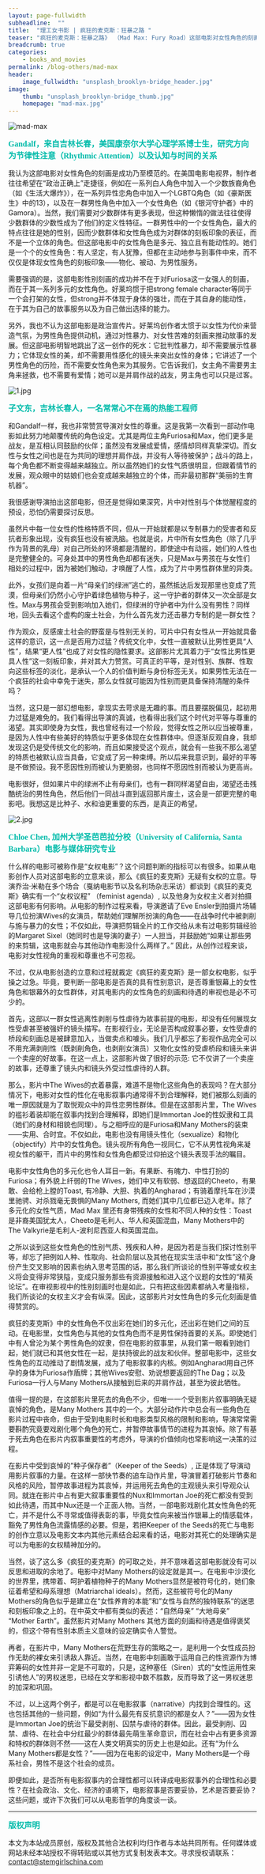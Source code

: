 ```yaml
---
layout: page-fullwidth
subheadline:  ""
title:  "理工女书影 | 疯狂的麦克斯：狂暴之路 "
teaser: "疯狂的麦克斯：狂暴之路》 （Mad Max: Fury Road）这部电影对女性角色的刻画令人眼前一亮。诚然，许多人都认为这部电影是女权主义的，包括导演乔治·米勒（George Miller）在内；但也有人对此不以为然，认为这部电影成了一部女权主义政治宣传片（feminist propaganda）；更有人认为它只不过是另一部场面刺激的动作片。究竟对这部电影该如何评价？什么是女权主义的电影？怎样的性别刻画才是成功的？看看理工女的成员们怎么说"
breadcrumb: true
categories:
    - books_and_movies
permalink: /blog-others/mad-max
header:
    image_fullwidth: "unsplash_brooklyn-bridge_header.jpg"
image:
    thumb: "unsplash_brooklyn-bridge_thumb.jpg"
    homepage: "mad-max.jpg"
---
```



![mad-max](/assets/img/mad-max.jpg)


<p style="line-height: normal; font-size: 16px; font-family: 微软雅黑; color: rgb(0, 187, 170); box-sizing: border-box; padding: 0px; margin: 10px 0px; text-align: left;"><strong>
Gandalf，来自吉林长春，美国康奈尔大学心理学系博士生，研究方向为节律性注意（Rhythmic Attention）以及认知与时间的关系
</strong></p>



我认为这部电影对女性角色的刻画是成功乃至模范的。在美国电影电视界，制作者往往希望在“政治正确上”走捷径，例如在一系列白人角色中加入一个少数族裔角色（如《生活大爆炸》），在一系列异性恋角色中加入一个LGBTQ角色（如《豪斯医生》中的13），以及在一群男性角色中加入一个女性角色（如《银河守护者》中的Gamora）。当然，我们需要对少数群体有更多表现，但这种懒惰的做法往往使得少数群体的少数性成为了他们的定义性特征。一群男性中的一个女性角色，最大的特点往往是她的性别，因而少数群体和女性角色成为对群体的刻板印象的表征，而不是一个立体的角色。但这部电影中的女性角色是多元、独立且有能动性的。她们是一个个的女性角色：有人坚定，有人犹豫，但都在主动地参与到事件中来，而不仅仅是体现女性角色的刻板印象——物化、被动、为男性服务。

需要强调的是，这部电影性别刻画的成功并不在于对Furiosa这一女强人的刻画，而在于其一系列多元的女性角色。好莱坞惯于把strong female character等同于一个会打架的女性，但strong并不体现于身体的强壮，而在于其自身的能动性，在于其为自己的故事服务以及为自己做出选择的能力。

另外，我也不认为这部电影是政治宣传片。好莱坞创作者太惯于以女性为代价来营造气氛，为男性角色提供动机，通过对性暴力、对女性苦难的刻画来推动故事的发展。但这部电影明智地跳出了这一创作的死水：它批判性暴力，却不需要展示性暴力；它体现女性的美，却不需要用性感化的镜头来突出女性的身体；它讲述了一个男性角色的历险，而不需要女性角色来为其服务。它告诉我们，女主角不需要男主角来拯救，也不需要有爱情；她可以是并肩作战的战友，男主角也可以只是过客。

![1.jpg](/assets/img/mad-max/1.jpg)

<p style="line-height: normal; font-size: 16px; font-family: 微软雅黑; color: rgb(0, 187, 170); box-sizing: border-box; padding: 0px; margin: 10px 0px; text-align: left;"><strong>
子文东，吉林长春人，一名常常心不在焉的热能工程师
</strong></p>



和Gandalf一样，我也非常赞赏导演对女性的尊重。这是我第一次看到一部动作电影如此努力地颠覆传统的角色设定。尤其是两位主角Furiosa和Max，他们更多是战友，是互相认同鼓励的伙伴；虽然没有发展成爱情，感情却同样真挚深切。而女性与女性之间也是在为共同的理想并肩作战，并没有人等待被保护；战斗的路上，每个角色都不断变得越来越独立。所以虽然她们的女性气质很明显，但跟着情节的发展，观众眼中的姑娘们也会变成越来越独立的个体，而非最初那群“美丽的生育机器”。

我很感谢导演拍出这部电影，但还是觉得如果深究，片中对性别与个体觉醒程度的预设，恐怕仍需要探讨反思。

虽然片中每一位女性的性格特质不同，但从一开始就都是以专制暴力的受害者和反抗者形象出现，没有疯狂也没有被洗脑。也就是说，片中所有女性角色（除了几乎作为背景的乳母）对自己所处的环境都是清醒的，即使途中有动摇，她们的人性也是完整健全的。可身处其中的男性角色却都有迷失，只是Max与男孩在与女性们相处的过程中，因为被她们触动，才唤醒了人性，成为了片中男性群体里的异类。

此外，女孩们是向着一片“母亲们的绿洲”逃亡的，虽然抵达后发现那里也变成了荒漠，但母亲们仍然小心守护着绿色植物与种子，这一守护者的群体又一次全部是女性。Max与男孩会受到影响加入她们，但绿洲的守护者中为什么没有男性？同样地，回头去看这个虚构的废土社会，为什么首先发力还击暴力专制的是一群女性？

作为观众，反感废土社会的野蛮是与性别无关的，可片中只有女性从一开始就具备这样的意识，这一点是否用力过猛？传统文化中，女性一直被默认比男性更具“人性”，结果“更人性”也成了对女性的隐性要求。这部影片尤其着力于“女性比男性更具人性”这一刻板印象，并对其大力赞赏。可真正的平等，是对性别、族群、性取向这些标签的淡化，是承认一个人的价值判断与身份标签无关。如果男性无法在一个疯狂的社会中幸免于迷失，那么女性就可能因为性别而更具备保持清醒的条件吗？

当然，这只是一部幻想电影，拿现实去苛求是无趣的事。而且要摆脱偏见，起初用力过猛是难免的。我们看得出导演的真诚，也看得出我们这个时代对平等与尊重的渴望。其实即使身为女性，我也曾经有过一个阶段，觉得女性之所以应当被尊重，是因为人性中有些美好的特质似乎更多体现在女性群体中。但逐渐反观自身，我却发现这仍是受传统文化的影响，而且如果接受这个观点，就会有一些我不那么渴望的特质也被默认应当具备，它变成了另一种束缚。所以后来我意识到，最好的平等是不做预设。我不愿因性别而被认为更脆弱，也同样不愿因性别而被认为更高尚。

电影很好，但如果片中的绿洲不止有母亲们，也有一群同样渴望自由，渴望还击残酷统治的男性角色，然后他们一同战斗直到返回那片废土，这会是一部更完整的电影吧。我想这是比种子、水和油更重要的东西，是真正的希望。

![2.jpg](/assets/img/mad-max/2.jpg)

<p style="line-height: normal; font-size: 16px; font-family: 微软雅黑; color: rgb(0, 187, 170); box-sizing: border-box; padding: 0px; margin: 10px 0px; text-align: left;"><strong>
Chloe Chen, 加州大学圣芭芭拉分校（University of California, Santa Barbara）电影与媒体研究专业
</strong></p>



什么样的电影可被称作是“女权电影”？这个问题判断的指标可以有很多。如果从电影创作人员对这部电影的立意来谈，那么《疯狂的麦克斯》无疑有女权的立意。导演乔治·米勒在多个场合（戛纳电影节以及名利场杂志采访）都谈到《疯狂的麦克斯》确实有一个“女权议程” （feminist agenda）, 以及他身为女权主义者对拍摄这部电影有何影响。从电影的制作过程来看，导演邀请了Eve Ensler到拍摄片场辅导几位扮演Wives的女演员，帮助她们理解所扮演的角色——在战争时代中被剥削与施与暴力的女性；不仅如此，导演把剪辑全片的工作交给从未有过电影剪辑经验的Margaret Sixel（她同时也是导演的妻子）一人担当，并鼓励她“如果让那些男的来剪辑，这电影就会与其他动作电影没什么两样了。” 因此，从创作过程来谈，电影对女性视角的重视和尊重也不可忽视。

不过，仅从电影创造的立意和过程就裁定《疯狂的麦克斯》是一部女权电影，似乎操之过急。毕竟，要判断一部电影是否真的具有性别意识，是否尊重银幕上的女性角色和银幕外的女性群体，对其电影内的女性角色的刻画和待遇的审视也是必不可少的。

首先，这部以一群女性逃离性剥削与性虐待为故事前提的电影，却没有任何展现女性受虐甚至被强奸的镜头描写。在影视行业，无论是否构成叙事必要，女性受虐的桥段和刻画总是被肆意加入，当做卖点和噱头。我们几乎都忘了影视作品完全可以不用充满剥削性（既剥削角色，也剥削女演员）又物化女性的受虐桥段和镜头来讲一个卖座的好故事。在这一点上，这部影片做了很好的示范: 它不仅讲了一个卖座的故事，还尊重了镜头内和镜头外受过性虐待的人群。

那么，影片中The Wives的衣着暴露，难道不是物化这些角色的表现吗？在大部分情况下，电影对女性的性化在电影叙事内通常得不到合理解释，她们被那么刻画的唯一原因就是为了取悦观众中的异性恋男性群体。但是在这部影片里，The Wives的褴衫着装却能在叙事内找到合理解释，即她们是Immortan Joe的性奴隶和工具（她们的身材和相貌也同理）。与之相呼应的是Furiosa和Many Mothers的装束——实用、合时宜。不仅如此，电影也没有用镜头性化（sexualize）和物化（objectify）片中的女性角色。镜头视所有角色一视同仁，它不从男性视角来凝视女性的躯干，而片中的男性和女性角色都受过仰拍这个镜头表现手法的瞩目。

电影中女性角色的多元化也令人耳目一新。有果断、有魄力、中性打扮的Furiosa；有外貌上纤弱的The Wives，她们中又有软弱、想返回的Cheeto，有果敢、会给枪上膛的Toast, 有冷静、大胆、执着的Angharad；有骑着摩托车在沙漠里驰骋、对杀戮毫无畏惧的Many Mothers, 而她们其中几位都已迈入老年。除了多元化的女性气质，Mad Max 里还有身带残疾的女性和不同人种的女性：Toast是非裔美国犹太人，Cheeto是毛利人、华人和英国混血，Many Mothers中的The Valkyrie是毛利人-波利尼西亚人和英国混血。

之所以谈到这些女性角色的性别气质、残疾和人种，是因为若是当我们探讨性别平等，却忘了把例如人种、性取向、社会阶层以及其他在现实生活中和“女性”这个身份产生交叉影响的因素也纳入思考范围的话，那么我们所谈论的性别平等或女权主义将会变得非常狭隘，变成只服务那些有资源接触和进入这个议题的女性的“精英论坛”。在审视影视中的性别刻画时也是如此，只有把这些因素都纳入考量指标，我们所谈论的女权主义才会有纵深。因此，这部影片对女性角色的多元化刻画是值得赞赏的。

疯狂的麦克斯》中的女性角色不仅出彩在她们的多元化，还出彩在她们之间的互动。在电影里，女性角色与其他的女性角色而不是男性保持首要的关系。即使她们中有人曾沦为某个男性角色的奴隶，但在电影的叙事里，从我们第一眼看到她们起，她们就已和其他女性在一起，是扶持彼此的战友和伙伴。整部电影中，这些女性角色的互动推动了剧情发展，成为了电影叙事的内核。例如Angharad用自己怀孕的身体为Furiosa作盾牌；其他Wives安慰、劝说想要返回的The Dag；以及Furiosa一行人与Many Mothers从接触到后来的并肩作战，甚至为彼此牺牲。

值得一提的是，在这部影片里死去的角色不少，但唯一一个受到影片叙事明确无疑哀悼的角色，是Many Mothers 其中的一个。大部分动作片中总会有一些角色在影片过程中丧命，但由于受到电影时长和电影类型风格的限制和影响，导演常常需要斟酌究竟要戏剧化哪个角色的死亡，并暂停故事情节的进程为其哀悼。除了有基于死去角色在影片内叙事重要性的考虑外，导演的价值倾向也常影响这一决策的过程。

在影片中受到哀悼的”种子保存者”（Keeper of the Seeds）, 正是体现了导演动用影片叙事的力量。在这样一部快节奏的追车动作片里，导演冒着打破影片节奏和风格的风险，暂停故事进程为其哀悼，并运用死去角色的主观镜头来引导观众认同。就连在影片中占有更大叙事重要性的Nux和Immortan Joe的死亡都没有受到如此待遇，而其中Nux还是一个正面人物。当然，一部电影戏剧化其女性角色的死亡，并不是什么不寻常或值得表彰的事，毕竟女性向来被当作银幕上的情感载体，豁免了男性角色流露情感的必要。但是，若把Keeper of the Seeds的死亡与电影的创作立意以及电影文本内其他元素结合起来看的话，电影对其死亡的处理确实是可以为电影的女权精神加分的。

当然，谈了这么多《疯狂的麦克斯》的可取之处，并不意味着这部电影就没有可以反思和进取的余地了。电影中对Many Mothers的设定就是其一。在电影中沙漠化的世界里，携带着、呵护着植物种子的Many Mothers显然是被符号化的，她们象征着希望和母系理想（Matriarchal ideals）。然而，这些被符号化的Many Mothers的角色似乎是建立在“女性养育的本能”和”女性与自然的独特联系“的迷思和刻板印象之上的。在中英文中都有类似的表述：“自然母亲” “大地母亲” “Mother Earth”。虽然影片对Many Mothers 其他方面的刻画和待遇是值得褒奖的，但这个带有性别本质主义意味的设定确实令人警觉。

再者，在影片中，Many Mothers在荒野生存的策略之一，是利用一个女性成员扮作无助的裸女来引诱敌人靠近。当然，在电影中刻画敢于运用自己的性资源作为博弈筹码的女性并非一定是不可取的，只是，这种塞任（Siren）式的“女性运用性来引诱他人”的男权迷思，已经在文学和影视中数不胜数，反而导致了这一男权迷思的加深和巩固。

不过，以上这两个例子，都是可以在电影叙事（narrative）内找到合理性的。这也包括其他的一些问题，例如“为什么最先有反抗意识的都是女人？”——因为女性是Immortan Joe的统治下最受剥削、囚禁与虐待的群体。因此，最受剥削、囚禁、虐待、在社会中分红最少的群体最先萌生革命意识，而在社会中占有更多资源和特权的群体则不然——这在人类文明真实的历史上也是如此。还有“为什么Many Mothers都是女性？”——因为在电影的设定中，Many Mothers是一个母系社会，男性不是这个社会的成员。

即便如此，是否所有电影叙事内的合理性都可以转译成电影叙事外的合理性和必要性？在社会政治、文化、经济的语境下，电影叙事是否要妥协，艺术是否要妥协？这些问题，或许下次我们可以从电影哲学的角度谈一谈。



- - -
<p style="line-height: normal; font-size: 16px; font-family: 微软雅黑; color: rgb(0, 187, 170); box-sizing: border-box; padding: 0px; margin: 10px 0px; text-align: left;"><strong>
版权声明
</strong></p>



本文为本站成员原创，版权及其他合法权利均归作者与本站共同所有。任何媒体或网站未经本站授权不得转贴或以其他方式复制发表本文。寻求授权请联系： contact@stemgirlschina.com
